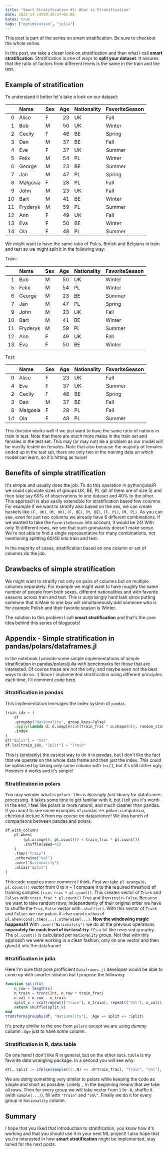 ```yaml
---
title: "Smart Stratification #1: What is Stratification"
date: 2022-11-14T20:36:17+01:00
katex: true
tags: ["optimization", "julia"]
---
```


This post is part of the series on smart stratification.
Be sure to checkout the whole series.

In this post, we take a closer look on stratification and then what I call **smart stratification**.
Stratification is one of ways to **split your dataset**.
It assures that the ratio of factors from different levels is the same in the train and the test.

## Example of stratification

To understand it better let's take a look on our dataset:

|    | Name     | Sex   |   Age | Nationality   | FavoriteSeason   |
|---:|:---------|:------|------:|:--------------|:-----------------|
|  0 | Alice    | F     |    23 | UK            | Fall             |
|  1 | Bob      | M     |    50 | UK            | Winter           |
|  2 | Cecily   | F     |    46 | BE            | Spring           |
|  3 | Dan      | M     |    37 | BE            | Fall             |
|  4 | Eve      | F     |    37 | UK            | Summer           |
|  5 | Felix    | M     |    54 | PL            | Winter           |
|  6 | George   | M     |    23 | BE            | Summer           |
|  7 | Jan      | M     |    47 | PL            | Spring           |
|  8 | Małgosia | F     |    28 | PL            | Fall             |
|  9 | John     | M     |    23 | UK            | Fall             |
| 10 | Bart     | M     |    41 | BE            | Winter           |
| 11 | Fryderyk | M     |    59 | PL            | Summer           |
| 12 | Ann      | F     |    49 | UK            | Fall             |
| 13 | Eva      | F     |    50 | BE            | Winter           |
| 14 | Ola      | F     |    48 | PL            | Summer           |

We might want to have the same ratio of Poles, British and Belgians in train and test so we might split it in the following way:

Train:

|    | Name     | Sex   |   Age | Nationality   | FavoriteSeason   |
|---:|:---------|:------|------:|:--------------|:-----------------|
|  1 | Bob      | M     |    50 | UK            | Winter           |
|  5 | Felix    | M     |    54 | PL            | Winter           |
|  6 | George   | M     |    23 | BE            | Summer           |
|  7 | Jan      | M     |    47 | PL            | Spring           |
|  9 | John     | M     |    23 | UK            | Fall             |
| 10 | Bart     | M     |    41 | BE            | Winter           |
| 11 | Fryderyk | M     |    59 | PL            | Summer           |
| 12 | Ann      | F     |    49 | UK            | Fall             |
| 13 | Eva      | F     |    50 | BE            | Winter           |

Test:

|    | Name     | Sex   |   Age | Nationality   | FavoriteSeason   |
|---:|:---------|:------|------:|:--------------|:-----------------|
|  0 | Alice    | F     |    23 | UK            | Fall             |
|  4 | Eve      | F     |    37 | UK            | Summer           |
|  2 | Cecily   | F     |    46 | BE            | Spring           |
|  3 | Dan      | M     |    37 | BE            | Fall             |
|  8 | Małgosia | F     |    28 | PL            | Fall             |
| 14 | Ola      | F     |    48 | PL            | Summer           |

This division works well if we just want to have the same ratio of nations in train in test.
Note that there are much more males in the train set and females in the test set.
This may (or may not) be a problem as our model will be mostly tested on females.
Note that also because the majority of females ended up in the test set, there are only two in the training data on which model can learn, so it's hitting as twice!

## Benefits of simple stratification

It's simple and usually does the job.
To do this operation in python/julia/R we could calculate sizes of groups UK, BE, PL (all of them are of size 5) and then take say 60% of observations to one dataset and 40% to the other.
This approach is also easily extensible for stratification based few columns.
For example if we want to stratify also based on the sex, we can create baskets like `(F, UK)`, `(M, UK)`, `(F, BE)`, `(M, BE)`, `(F, PL)`, `(M, PL)`.
As you can see, even for just two columns we already have 6 different combinations.
If we wanted to take the `FavoriteSeason` into account, it would be 24!
With only 15 different rows, we see that such granularity doesn't make sense.
We're not able to find a single representative for many combinations, not mentioning splitting 60/40 into train and test.

In the majority of cases, stratification based on one column or set of columns do the job.

## Drawbacks of simple stratification

We might want to stratify not only on pairs of columns but on multiple columns separately.
For example we might want to have roughly the same number of people from both sexes, different nationalities and with favorite seasons across train and test.
This is surprisingly hard task since putting someone that is Male to one _box_ will simultaneously add someone who is for example Polish and their favorite season is Winter.

The solution to this problem I call **smart stratification** and that's the core idea behind this series of blogposts!

## Appendix - Simple stratification in pandas/polars/dataframes.jl

In the notebook I provide some simple implementations of simple stratification in pandas/polars/julia with benchmarks for those that are interested.
Of course these are not the only, and maybe even not the best ways to do so. :)
Since I implemented stratification using different principles each time, I'll comment code here.

### Stratification in pandas

This implementation leverages the index system of `pandas`.

```python
train_idx = (
    df
    .groupby("Nationality", group_keys=False)
    .apply(lambda d: d.sample(int(train_frac * d.shape[0]), random_state=42))
    .index
)
df["Split"] = "Val"
df.loc[train_idx, "Split"] = "Train"
```

This is (probably) the easiest way to do it in pandas, but I don't like the fact that we operate on the whole data frame and then just the index.
This could be optimized by taking only some column with `loc[]`, but it's still rather ugly.
However it works and it's simple!

### Stratification in polars

You may wonder what is `polars`.
This is _blazingly fast_ library for dataframes processing.
It takes some time to get familiar with it, but I tell you it's worth.
In the end, I feel like polars is more natural, and much cleaner than pandas.
If you want to see some examples of pandas <-> polars comparison, checkout lecture X from my course on datascience!
We doa bunch of comparisons between pandas and polars.

```python
df.with_column(
    pl.when(
        (pl.arange(0, pl.count()) < train_frac * pl.count())
        .shuffle(seed=42)
    )
    .then("Train")
    .otherwise("Val")
    .over("Nationality")
    .alias("Split")
)
```

This code requires more comment I think.
First we take `pl.arange(0, pl.count())` vector from $0$ to $n-1$ compare it to the required threshold of training samples `train_frac * pl.count()`.
This creates vector of `True`s and `False`s with `train_frac * pl.count()` `True` and then rest is `False`.
Because we want to take random rows, independently of their original order we have to shuffle the `True`, `False` vector with `.shuffle()`.
With this vector of `True`s and `False`s we use polars if-else construction of `pl.when(cond).then(...).otherwise(...)`.
**Now the windowing magic happens!!!**
With `.over("Nationality")` we do all the previous operations **separately for each level of `Nationality`**.
It's a bit like reversed groupby.
The `pl.count()` is calculated per `Nationality` _group_.
Not that with this approach we were working in a clean fashion, only on one vector and then glued it into the dataframe!

### Stratification in julia

Here I'm sure that pore profficient `Dataframes.jl` developer would be able to come up with smarter solution but I propose the following:

```julia
function split(x)
    n_row = length(x) 
    n_train = trunc(Int, n_row * train_frac)
    n_val = n_row - n_train
    split_v = vcat(repeat(["Train"], n_train), repeat(["Val"], n_val))
    return shuffle(split_v)
end
transform(groupby(df, "Nationality"), :Age => split => :Split)
```

It's pretty similar to the one from `polars` except we are using _dummy_ column `:Age` just to have _some_ column.

### Stratification in R, data.table

On one hand I don't like R in general, but on the other `data.table` is my favorite data wrangling package.
In a second you will see why:

```r
dt[, Split := ifelse(sample((1:.N) <= .N*train_frac), "Train", "Val"), Nationality]
```

We are doing something very similar to polars while keeping the code as simple and short as possible.
Lonely `,` in the beginning means that we take all rows.
Then for every group we will take vector from `1` to `.N`, shuffle it (with `sample(...)`), fill with `"Train"` and `"Val"`.
Finally we do it for every group in `Nationality` column.

## Summary

I hope that you liked that introduction to stratification, you know how it's working and that you should use it in your next ML project!
I also hope that you're interested in how **smart stratification** might be implemented, stay tuned for the next posts.
